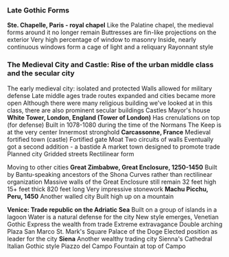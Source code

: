 ### Late Gothic Forms

**Ste. Chapelle, Paris - royal chapel**
	Like the Palatine chapel, the medieval forms around it no longer remain
	Buttresses are fin-like projections on the exterior
	Very high percentage of window to masonry
	Inside, nearly continuous windows form a cage of light and a reliquary
		Rayonnant style

### The Medieval City and Castle: Rise of the urban middle class and the secular city

The early medieval city: isolated and protected
Walls allowed for military defense
Late middle ages trade routes expanded and cities became more open
Although there were many religious building we've looked at in this class, there are also prominent secular buildings
	Castles
	Mayor's house
**White Tower, London, England (Tower of London)**
	Has crenulations on top (for defense)
	Built in 1078-1080 during the time of the Normans
	The Keep is at the very center
		Innermost stronghold
**Carcassonne, France**
	Medieval fortified town (castle)
	Fortified gate
	Moat
	Two circuits of walls
	Eventually got a second addition - a bastide
		A market town designed to promote trade
		Planned city
		Gridded streets
		Rectilinear form

Moving to other cities
**Great Zimbabwe, Great Enclosure, 1250-1450**
Built by Bantu-speaking ancestors of the Shona
Curves rather than rectilinear organization
Massive walls of the Great Enclosure still remain
	32 feet high
	15+ feet thick
	820 feet long
	Very impressive stonework
**Machu Picchu, Peru, 1450**
Another walled city
Built high up on a mountain

**Venice: Trade republic on the Adriatic Sea**
Built on a group of islands in a lagoon
Water is a natural defense for the city
New style emerges, Venetian Gothic
	Express the wealth from trade
	Extreme extravagance
	Double arching
Plaza San Marco
	St. Mark's Square
Palace of the Doge
	Elected position as leader for the city
**Siena**
	Another wealthy trading city
	Sienna's Cathedral
		Italian Gothic style
	Piazzo del Campo
	Fountain at top of Campo
	